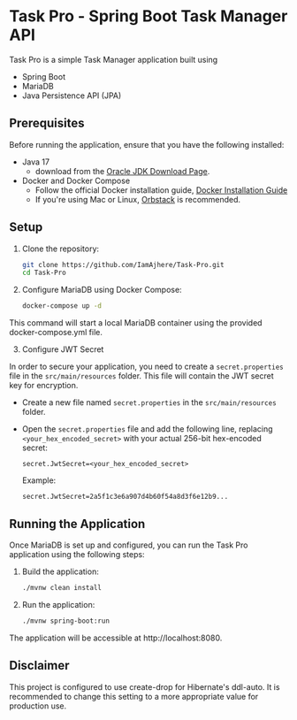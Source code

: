 # Task Pro - Spring Boot Task Manager API

Task Pro is a simple Task Manager application built using 
- Spring Boot
- MariaDB
- Java Persistence API (JPA)

## Prerequisites

Before running the application, ensure that you have the following installed:

- Java 17 
  - download from the [Oracle JDK Download Page](https://www.oracle.com/java/technologies/downloads/#java17).
- Docker and Docker Compose
  - Follow the official Docker installation guide, [Docker Installation Guide](https://docs.docker.com/get-docker/)
  - If you're using Mac or Linux, [Orbstack](https://orbstack.dev/) is recommended.

## Setup

1. Clone the repository:

   ```bash
   git clone https://github.com/IamAjhere/Task-Pro.git
   cd Task-Pro
2. Configure MariaDB using Docker Compose:

    ```bash
   docker-compose up -d
This command will start a local MariaDB container using the provided docker-compose.yml file.

3. Configure JWT Secret

In order to secure your application, you need to create a `secret.properties` file in the `src/main/resources` folder. This file will contain the JWT secret key for encryption.

* Create a new file named `secret.properties` in the `src/main/resources` folder.
* Open the `secret.properties` file and add the following line, replacing `<your_hex_encoded_secret>` with your actual 256-bit hex-encoded secret:

    ```properties
    secret.JwtSecret=<your_hex_encoded_secret>
    ```

   Example:
   ```properties
   secret.JwtSecret=2a5f1c3e6a907d4b60f54a8d3f6e12b9...
## Running the Application
Once MariaDB is set up and configured, you can run the Task Pro application using the following steps:

1. Build the application:

    ```bash
    ./mvnw clean install
2. Run the application:

    ```bash
    ./mvnw spring-boot:run

The application will be accessible at http://localhost:8080.

## Disclaimer
This project is configured to use create-drop for Hibernate's ddl-auto. It is recommended to change this setting to a more appropriate value for production use.